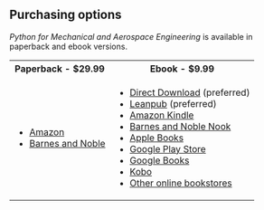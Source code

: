 <h2>Purchasing options</h2>

<i>Python for Mechanical and Aerospace Engineering</i> is available in paperback and ebook versions.

<table>
  <tr>
    <th>Paperback - $29.99</th>
    <th>Ebook - $9.99</th>
  </tr>
  <tr>
    <td>
      <ul>
        <li><a href="https://smile.amazon.com/dp/1736060619">Amazon</a></li>
        <li><a href="https://www.barnesandnoble.com/w/python-for-mechanical-and-aerospace-engineering-alex-kenan/1138022875?ean=9781736060629">Barnes and Noble</a></li>
      </ul>
    </td>
    <td>
      <ul>
        <li><a href="https://www.pymae.com/store.html">Direct Download</a> (preferred)</li>
        <li><a href="https://leanpub.com/pymae">Leanpub</a> (preferred)</li>
        <li><a href="https://smile.amazon.com/dp/B08MQY1DJC">Amazon Kindle</a></li>
        <li><a href="https://www.barnesandnoble.com/w/python-for-mechanical-and-aerospace-engineering-alex-kenan/1138022875?ean=2940162705659">Barnes and Noble Nook</a></li>
        <li><a href="https://books.apple.com/us/book/python-for-mechanical-and-aerospace-engineering/id1538845575?ls=1">Apple Books</a></li>
        <li><a href="https://play.google.com/store/books/details?id=SkgFEAAAQBAJ">Google Play Store</a></li>
        <li><a href="http://books.google.com/books/about?id=SkgFEAAAQBAJ">Google Books</a></li>
        <li><a href="https://www.kobo.com/us/en/ebook/python-for-mechanical-and-aerospace-engineering">Kobo</a></li>
        <li><a href="https://books2read.com/u/4jLLov">Other online bookstores</a></li>
      </ul>
    </td>
  </tr>
</table>
